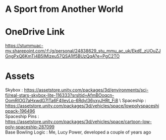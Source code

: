 # A Sport from Another World

# OneDrive Link

https://stummuac-my.sharepoint.com/:f:/g/personal/24838629_stu_mmu_ac_uk/EkdE_zUOuZJGngPxQ6KmTi4B5lMlzeu57QSA1lf5BUzQqA?e=PgC2TO

# Assets

Skybox : https://assetstore.unity.com/packages/3d/environments/sci-fi/real-stars-skybox-lite-116333?srsltid=AfmBOoqcn-OomRIOG7aHxwdG7lTa6F4IlevLp-6RdyI36yxyJHRt_Fi8 \ 
Spaceship : https://assetstore.unity.com/packages/3d/vehicles/space/lowpolyspaceshippack-196496 \
Spaceship Pins : https://assetstore.unity.com/packages/3d/vehicles/space/cartoon-low-poly-spaceship-287099 \
Base Bowling Logic : Me, Lucy Power, developed a couple of years ago
